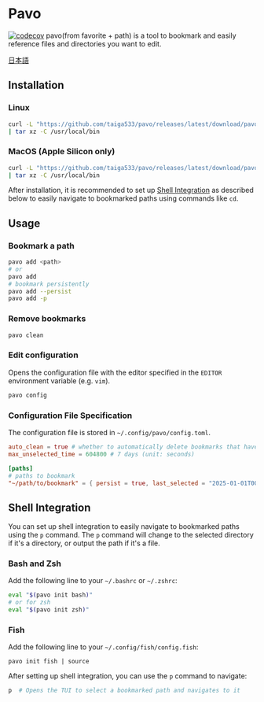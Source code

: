 # Pavo

[![codecov](https://codecov.io/gh/taiga533/pavo/branch/main/graph/badge.svg)](https://codecov.io/gh/taiga533/pavo)
pavo(from favorite + path) is a tool to bookmark and easily reference files and directories you want to edit.

[日本語](README_ja.md)

## Installation

### Linux

```bash
curl -L "https://github.com/taiga533/pavo/releases/latest/download/pavo-x86_64-unknown-linux-gnu.tar.gz" \
| tar xz -C /usr/local/bin
```

### MacOS (Apple Silicon only)

```bash
curl -L "https://github.com/taiga533/pavo/releases/latest/download/pavo-aarch64-apple-darwin.tar.gz" \
| tar xz -C /usr/local/bin
```

After installation, it is recommended to set up [Shell Integration](#shell-integration) as described below to easily navigate to bookmarked paths using commands like `cd`.

## Usage

### Bookmark a path

```bash
pavo add <path>
# or
pavo add
# bookmark persistently
pavo add --persist
pavo add -p
```

### Remove bookmarks

```bash
pavo clean
```

### Edit configuration

Opens the configuration file with the editor specified in the `EDITOR` environment variable (e.g. `vim`).

```bash
pavo config
```

### Configuration File Specification

The configuration file is stored in `~/.config/pavo/config.toml`.

```toml
auto_clean = true # whether to automatically delete bookmarks that haven't been referenced for a certain period
max_unselected_time = 604800 # 7 days (unit: seconds)

[paths]
# paths to bookmark
"~/path/to/bookmark" = { persist = true, last_selected = "2025-01-01T00:00:00Z" }
```

## Shell Integration

You can set up shell integration to easily navigate to bookmarked paths using the `p` command. The `p` command will change to the selected directory if it's a directory, or output the path if it's a file.

### Bash and Zsh

Add the following line to your `~/.bashrc` or `~/.zshrc`:

```bash
eval "$(pavo init bash)"
# or for zsh
eval "$(pavo init zsh)"
```

### Fish

Add the following line to your `~/.config/fish/config.fish`:

```fish
pavo init fish | source
```

After setting up shell integration, you can use the `p` command to navigate:

```bash
p  # Opens the TUI to select a bookmarked path and navigates to it
```
